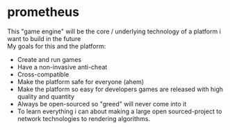 # prometheus
This "game engine" will be the core / underlying technology of a platform i want to build in the future</br>
My goals for this and the platform:
* Create and run games
* Have a non-invasive anti-cheat
* Cross-compatible
* Make the platform safe for everyone (ahem)
* Make the platform so easy for developers games are released with high quality and quantity
* Always be open-sourced so "greed" will never come into it
* To learn everything i can about making a large open sourced-project to network technologies to rendering algorithms.
